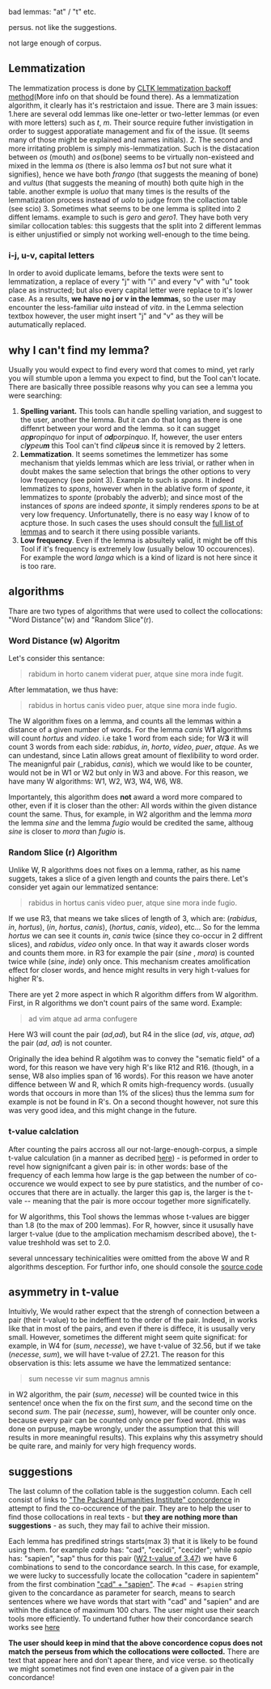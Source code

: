 bad lemmas: "at" / "t" etc.

persus. not like the suggestions. 

not large enough of corpus.

## Lemmatization
The lemmatization process is done by [CLTK lemmatization backoff method](https://docs.cltk.org/en/latest/latin.html#lemmatization-backoff-method)(More info on that should be found there). As a lemmatization algorithm, it clearly has it's restrictaion and issue. There are 3 main issues: 
1.here are several odd lemmas like one-letter or two-letter lemmas (or even with more letters) such as _t_, _m_. Their source require futher invistigation in order to suggest apporatiate management and fix of the issue. (It seems many of those might be explained and names initials). 
2. The second and more irritating problem is simply mis-lemmatization. Such is the distacation between _os_ (mouth) and _os_(bone) seems to be virtually non-existeed and mixed in the lemma _os_ (there is also lemma _os1_ but not sure what it signifies), hence we have both _frango_ (that suggests the meaning of bone) and _vultus_ (that suggests the meaning of mouth) both quite high in the table. another exmple is _uoluo_ that many times is the results of the lemmatization process instead of _uolo_ to judge from the collaction table (see scio)
3. Sometimes what seems to be one lemma is splited into 2 diffent lemams. example to such is _gero_ and _gero1_. They have both very similar collocation tables: this suggests that the split into 2 different lemmas is either unjustified or simply not working well-enough to the time being.

### i-j, u-v, capital letters
In order to avoid duplicate lemams, before the texts were sent to lemmatization, a replace of every "j" with "i" and every "v" with "u" took place as instructed; but also every capital letter were replace to it's lower case. As a results, **we have no j or v in the lemmas**, so the user may encounter the less-familiar _uita_ instead of _vita_. in the Lemma selection textbox however, the user might insert "j" and "v" as they will be autumatically replaced.


## why I can't find my lemma?
Usually you would expect to find every word that comes to mind, yet rarly you will stumble upon a lemma you expect to find, but the Tool can't locate. There are basically three possible reasons why you can see a lemma you were searching:
1. **Spelling variant.** This tools can handle spelling variation, and suggest to the user, another the lemma. But it can do that long as there is one diffenrt between your word and the lemma. so it can sugget _ap**p**ropinquo_ for input of _a**d**porpinquo_. If, however, the user enters _cl**y**peu**m**_ this Tool can't find _cl**i**peu**s**_ since it is removed by 2 letters. 
2. **Lemmatization**. It seems sometimes the lemmetizer has some mechanism that yields lemmas which are less trivial, or rather when in doubt makes the same selection that brings the other options to very low frequency (see point 3). Example to such is _spons_. It indeed lemmatizes to _spons_, however when in the ablative form of _sponte_, it lemmatizes to _sponte_ (probably the adverb); and since most of the instances of _spons_ are indeed _sponte_, it simply renderes _spons_ to be at very low frequency. Unfortunatelly, there is no easy way I know of to acpture those. In such cases the uses should consult the [full list of lemmas](https://raw.githubusercontent.com/danelh/collocations/master/all_lemmas.txt) and to search it there using possible variants.
3. **Low frequency**. Even if the lemma is absultely valid, it might be off this Tool if it's frequency is extremely low (usually below 10 occourences). For example the word _langa_ which is a kind of lizard is not here since it is too rare.

## algorithms
Thare are two types of algorithms that were used to collect the collocations: "Word Distance"(w) and "Random Slice"(r). 

### Word Distance (w) Algoritm
Let's consider this sentance:

> rabidum in horto canem viderat puer, atque sine mora inde fugit.

After lemmatation, we thus have:

> rabidus in hortus canis video puer, atque sine mora inde fugio.

The W algorithm fixes on a lemma, and counts all the lemmas within a distance of a given number of words. For the lemma _canis_ W**1** algorithms will count *hortus* and *video*. i.e take 1 word from each side; for W**3** it will count 3 words from each side: _rabidus_, _in_, _horto_, _video_, _puer_, _atque_. As we can undestand, since Latin allows great amount of flexlibility to word order. The meanignful pair (_rabidus, _canis_), which we would like to be counter, would not be in W1 or W2 but only in W3 and above. For this reason, we have many W algorithms: W1, W2, W3, W4, W6, W8.

Importantely, this algorithm does **not** award a word more compared to other, even if it is closer than the other: All words within the given distance count the same. Thus, for example, in W2 algorithm and the lemma _mora_ the lemma _sine_ and the lemma _fugio_ would be credited the same, althoug _sine_ is closer to _mora_ than _fugio_ is.  

### Random Slice (r) Algorithm

Unlike W, R algorithms does not fixes on a lemma, rather, as his name suggets, takes a slice of a given length and counts the pairs there. Let's consider yet again our lemmatized sentance:

> rabidus in hortus canis video puer, atque sine mora inde fugio.

If we use R3, that means we take slices of length of 3, which are: (_rabidus_, _in_, _hortus_), (_in_, _hortus_, _canis_), (_hortus_, _canis_, _video_), etc... So for the lemma _hortus_ we can see it counts _in_, _canis_ twice (since they co-occur in 2 diffrent slices), and _rabidus_, _video_ only once. In that way it awards closer words and counts them more. in R3 for example the pair (_sine_ , _mora_) is counted twice while (_sine_, _inde_) only once. This mechanism creates amolification effect for closer words, and hence might results in very high t-values for higher R's.

There are yet 2 more aspect in which R algorithm differs from W algorithm. First, in R algorithms we don't count pairs of the same word. Example:

> ad vim atque ad arma confugere

Here W3 will count the pair (_ad_,_ad_), but R4 in the slice (_ad_, _vis_, _atque_, _ad_) the pair (_ad_, _ad_) is not counter.  

Originally the idea behind R algotihm was to convey the "sematic field" of a word, for this reason we have very high R's like R12 and R16. (though, in a sense, W8 also implies span of 16 words). For this reason we have anoter diffence between W and R, which R omits high-frequency words. (usually words that occours in more than 1% of the slices) thus the lemma _sum_ for example is not be found in R's. On a second thought however, not sure this was very good idea, and this might change in the future.

### t-value calclation

After counting the pairs accross all our not-large-enough-corpus, a simple t-value calculation (in a manner as decribed [here](https://en.wikipedia.org/wiki/Collocation#Statistically_significant_collocation)) - is peformed in order to revel how signignifcant a given pair is: in other words: base of the frequency of each lemma how large is the gap between the number of co-occurence we would expect to see by pure statistics, and the number of co-occures that there are in actually. the larger this gap is, the larger is the t-vale -- meaning that the pair is more occour together more significatelly.

for W algorithms, this Tool shows the lemmas whose t-values are bigger than 1.8 (to the max of 200 lemmas). For R, howver, since it ususally have larger t-value (due to the amplication mechamism described above), the t-value treshhold was set to 2.0. 

several unncessary techinicalities were omitted from the above W and R algorithms desception. For furthor info, one should console the [source code](https://github.com/danelh/latin_collocation/blob/master/main.py) 

## asymmetry in t-value
Intuitivly, We would rather expect that the strengh of connection between a pair (their t-value) to be indeffient to the order of the pair. Indeed, in works like that in most of the pairs, and even if there is diffece, it is ususally very small. However, sometimes the different might seem quite significat: for example, in W4 for (_sum_, _necesse_), we have t-value of 32.56, but if we take (_necesse_, _sum_), we will have t-value of 27.21. The reason for this observation is this: lets assume we have the lemmatized sentance: 

> sum necesse vir sum magnus amnis

in W2 algorithm, the pair (_sum_, _necesse_) will be counted twice in this sentence! once when the fix on the first _sum_, and the second time on the second _sum_. The pair (_necesse_, _sum_), however, will be counter only once. because every pair can be counted only once per fixed word. (this was done on purpuse, maybe wrongly, under the assumption that this will results in more meaningful results). This explains why this assymetry should be quite rare, and mainly for very high frequency words.

## suggestions
The last column of the collation table is the suggestion column. Each cell consist of links to ["The Packard Humanities Institute" concordence](https://latin.packhum.org/concordance) in attempt to find the co-occurence of the pair. They are to help the user to find those collocations in real texts - but **they are nothing more than suggestions** - as such, they may fail to achive their mission. 

Each lemma has predifined strings starts(max 3) that it is likely to be found using them. for example _cado_ has: "cad", "cecidi", "cecider"; while _sapio_ has: "sapien", "sap" thus for this pair ([W2 t-value of 3.47](https://danelh.github.io/collocations/?algo=w2&lemma=cado)) we have 6 combinations to send to the concordance search. In this case, for example, we were lucky to successfully locate the collocation "cadere in sapientem" from the first combination ["cad" + "sapien"](https://latin.packhum.org/concordance?q=%23cad+%7E+%23sapien%22). The `#cad ~ #sapien` string given to the concardance as parameter for search, means to search sentences where we have words that start with "cad" and "sapien" and are within the distance of maximum 100 chars. The user might use their search tools more efficiently. To undertand futher how their concordance search works see [here](https://latin.packhum.org/help/search)

**The user should keep in mind that the above concordence copus does not match the perseus from which the collocations were collocted.**  There are text that appear here and don't apear there, and vice verse. so theotically we might sometimes not find even one instace of a given pair in the concordance!

